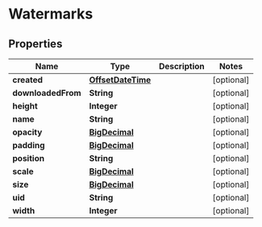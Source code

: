 # Watermarks

## Properties
Name | Type | Description | Notes
------------ | ------------- | ------------- | -------------
**created** | [**OffsetDateTime**](OffsetDateTime.md) |  |  [optional]
**downloadedFrom** | **String** |  |  [optional]
**height** | **Integer** |  |  [optional]
**name** | **String** |  |  [optional]
**opacity** | [**BigDecimal**](BigDecimal.md) |  |  [optional]
**padding** | [**BigDecimal**](BigDecimal.md) |  |  [optional]
**position** | **String** |  |  [optional]
**scale** | [**BigDecimal**](BigDecimal.md) |  |  [optional]
**size** | [**BigDecimal**](BigDecimal.md) |  |  [optional]
**uid** | **String** |  |  [optional]
**width** | **Integer** |  |  [optional]
